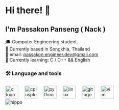 # Hi there! 👋  
## I'm Passakon Panseng ( Nack )

🎓 Computer Engineering student.  
📍 Currently based in Songkhla, Thailand  
💌 email: [passakon.engineer.dev@gmail.com](mailto:passakon.engineer.dev@gmail.com)  
🧠 Currently learning: C / C++ && English 
###

<h3 align="left">🛠 Language and tools</h3>

###

<div align="left">
  <img src="https://cdn.jsdelivr.net/gh/devicons/devicon/icons/c/c-original.svg" height="40" alt="c logo"  />
  <img width="12" />
  <img src="https://cdn.jsdelivr.net/gh/devicons/devicon/icons/cplusplus/cplusplus-original.svg" height="40" alt="cplusplus logo"  />
  <img width="12" />
  <img src="https://cdn.jsdelivr.net/gh/devicons/devicon/icons/python/python-original.svg" height="40" alt="python logo"  />
  <img width="12" />
  <img src="https://cdn.jsdelivr.net/gh/devicons/devicon/icons/linux/linux-original.svg" height="40" alt="linux logo"  />
  <img width="12" />
  <img src="https://cdn.jsdelivr.net/gh/devicons/devicon/icons/git/git-original.svg" height="40" alt="git logo"  />
  <img width="12" />
  <img src="https://cdn.jsdelivr.net/gh/devicons/devicon/icons/vim/vim-original.svg" height="40" alt="vim logo"  />
</div>

<div style={{ 
  display: 'flex', 
  justifyContent: 'center', 
  alignItems: 'center', 
  height: '100vh' // ให้สูงเต็มหน้าจอเพื่อจัดกลางแนวตั้ง
}}>
  <img src="https://media3.giphy.com/media/aUovxH8Vf9qDu/giphy.gif" alt="hippo" />
</div>
